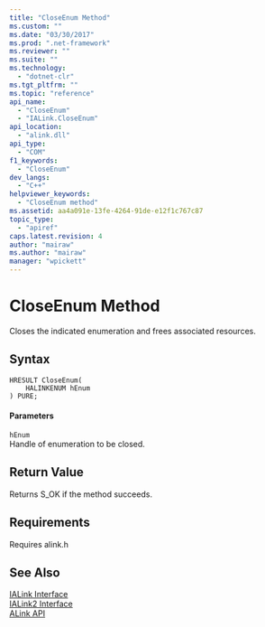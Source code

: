 ```yaml
---
title: "CloseEnum Method"
ms.custom: ""
ms.date: "03/30/2017"
ms.prod: ".net-framework"
ms.reviewer: ""
ms.suite: ""
ms.technology: 
  - "dotnet-clr"
ms.tgt_pltfrm: ""
ms.topic: "reference"
api_name: 
  - "CloseEnum"
  - "IALink.CloseEnum"
api_location: 
  - "alink.dll"
api_type: 
  - "COM"
f1_keywords: 
  - "CloseEnum"
dev_langs: 
  - "C++"
helpviewer_keywords: 
  - "CloseEnum method"
ms.assetid: aa4a091e-13fe-4264-91de-e12f1c767c87
topic_type: 
  - "apiref"
caps.latest.revision: 4
author: "mairaw"
ms.author: "mairaw"
manager: "wpickett"
---
```

# CloseEnum Method
Closes the indicated enumeration and frees associated resources.  
  
## Syntax  
  
```  
HRESULT CloseEnum(  
    HALINKENUM hEnum  
) PURE;  
```  
  
#### Parameters  
 `hEnum`  
 Handle of enumeration to be closed.  
  
## Return Value  
 Returns S_OK if the method succeeds.  
  
## Requirements  
 Requires alink.h  
  
## See Also  
 [IALink Interface](../../../../docs/framework/unmanaged-api/alink/ialink-interface.md)   
 [IALink2 Interface](../../../../docs/framework/unmanaged-api/alink/ialink2-interface.md)   
 [ALink API](../../../../docs/framework/unmanaged-api/alink/index.md)
